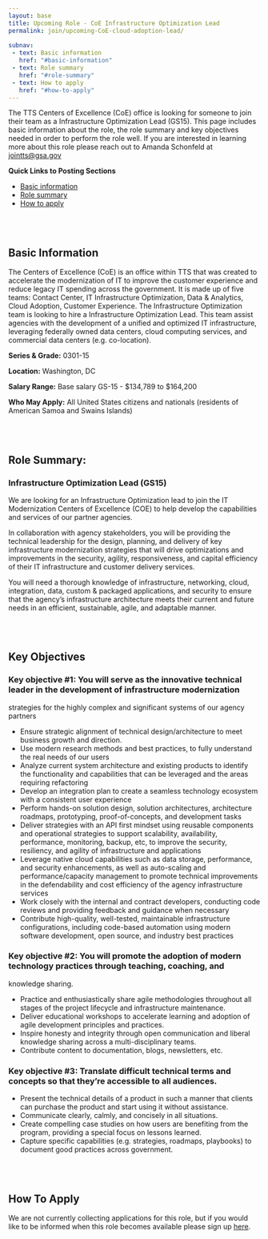 ```yaml
---
layout: base
title: Upcoming Role - CoE Infrastructure Optimization Lead
permalink: join/upcoming-CoE-cloud-adoption-lead/ 
 
subnav:
 - text: Basic information
   href: "#basic-information"
 - text: Role summary
   href: "#role-summary" 
 - text: How to apply
   href: "#how-to-apply"
---
```


The TTS Centers of Excellence (CoE) office is looking for someone to join their team as a Infrastructure Optimization Lead 
(GS15). This page includes basic information about the role, the role summary and key objectives needed in order to perform the role well. 
If you are interested in learning more about this role please reach out to Amanda Schonfeld at 
[jointts@gsa.gov](mailto:jointts@gsa.gov)

**Quick Links to Posting Sections**
- [Basic information]({{site.baseurl}}/join/upcoming-CoE-cloud-adoption-lead/#basic-information)
- [Role summary]({{site.baseurl}}/join/upcoming-CoE-cloud-adoption-lead/#role-summary)
- [How to apply]({{site.baseurl}}/join/upcoming-CoE-cloud-adoption-lead/#how-to-apply)


<div class="paragraph"><p><br>
<br></p></div>


## Basic Information

The Centers of Excellence (CoE) is an office within TTS that was created to accelerate the modernization of IT to improve 
the customer experience and reduce legacy IT spending across the government. It is made up of five teams: Contact Center, IT 
Infrastructure Optimization, Data & Analytics, Cloud Adoption, Customer Experience. The Infrastructure Optimization team is 
looking to hire a Infrastructure Optimization Lead. This team assist agencies with the development of a unified and 
optimized IT infrastructure, leveraging federally owned data centers, cloud computing services, and commercial data centers 
(e.g. co-location).

**Series & Grade:** 
0301-15 

**Location:** 
Washington, DC

**Salary Range:** 
Base salary GS-15 - $134,789 to $164,200

**Who May Apply:**
All United States citizens and nationals (residents of American Samoa and Swains Islands) 

<div class="paragraph"><p><br>
<br></p></div>


## Role Summary: 

### Infrastructure Optimization Lead (GS15)

We are looking for an Infrastructure Optimization lead to join the IT Modernization Centers of Excellence (COE) to help 
develop the capabilities and services of our partner agencies.

In collaboration with agency stakeholders, you will be providing the technical leadership for the design, planning, and 
delivery of key infrastructure modernization strategies that will drive optimizations and improvements in the security, 
agility, responsiveness, and capital efficiency of their IT infrastructure and customer delivery services.

You will need a thorough knowledge of infrastructure, networking, cloud, integration, data, custom & packaged applications,
and security to ensure that the agency’s infrastructure architecture meets their current and future needs in an efficient, 
sustainable, agile, and adaptable manner.


<div class="paragraph"><p><br>
<br></p></div>

## Key Objectives

### Key objective #1: You will serve as the innovative technical leader in the development of infrastructure modernization 
strategies for the highly complex and significant systems of our agency partners

- Ensure strategic alignment of technical design/architecture to meet business growth and direction.
- Use modern research methods and best practices, to fully understand the real needs of our users
- Analyze current system architecture and existing products to identify the functionality and capabilities that can be 
leveraged and the areas requiring refactoring 
- Develop an integration plan to create a seamless technology ecosystem with a consistent user experience
- Perform hands-on solution design, solution architectures, architecture roadmaps, prototyping, proof-of-concepts, and 
development tasks
- Deliver strategies with an API first mindset using reusable components and operational strategies to support scalability, 
availability, performance, monitoring, backup, etc, to improve the security, resiliency, and agility of infrastructure and 
applications
- Leverage native cloud capabilities such as data storage, performance, and security enhancements, as well as auto-scaling 
and performance/capacity management to promote technical improvements in the defendability and cost efficiency of the agency
infrastructure services
- Work closely with the internal and contract developers, conducting code reviews and providing feedback and guidance when 
necessary
- Contribute high-quality, well-tested, maintainable infrastructure configurations, including code-based automation using 
modern software development, open source, and industry best practices


### Key objective #2: You will promote the adoption of modern technology practices through teaching, coaching, and 
knowledge sharing.

- Practice and enthusiastically share agile methodologies throughout all stages of the project lifecycle and infrastructure 
maintenance.
- Deliver educational workshops to accelerate learning and adoption of agile development principles and practices. 
- Inspire honesty and integrity through open communication and liberal knowledge sharing across a multi-disciplinary teams.
- Contribute content to documentation, blogs, newsletters, etc.


### Key objective #3: Translate difficult technical terms and concepts so that they’re accessible to all audiences.

- Present the technical details of a product in such a manner that clients can purchase the product and start using it 
without assistance. 
- Communicate clearly, calmly, and concisely in all situations. 
- Create compelling case studies on how users are benefiting from the program, providing a special focus on lessons learned. 
- Capture specific capabilities (e.g. strategies, roadmaps, playbooks) to document good practices across government.


<div class="paragraph"><p><br>
<br></p></div>


## How To Apply

We are not currently collecting applications for this role, but if you would like to be informed when this role becomes 
available please sign up [here](https://docs.google.com/forms/d/e/1FAIpQLSf-4Q76jPA-U1sJcffA192fJAXLdT870ozUqSNuiJgBWJ-qLA/viewform?usp=sf_link).
